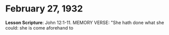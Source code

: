 # February 27, 1932

**Lesson Scripture**: John 12:1-11. MEMORY VERSE: "She hath done what she could: she is come aforehand to

